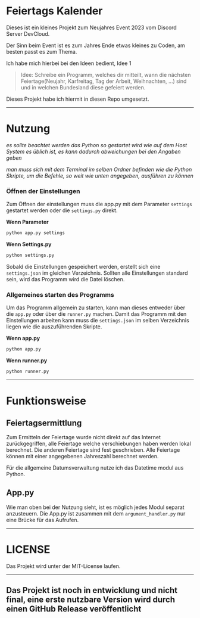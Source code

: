 # Feiertags Kalender

Dieses ist ein kleines Projekt zum Neujahres Event 2023 vom Discord Server DevCloud.

Der Sinn beim Event ist es zum Jahres Ende etwas kleines zu Coden, am besten passt es zum Thema.

Ich habe mich hierbei bei den Ideen bedient, Idee 1

> Idee: Schreibe ein Programm, welches dir mitteilt, wann die nächsten Feiertage(Neujahr, Karfreitag, Tag der Arbeit, Weihnachten, ...) sind und in welchen Bundesland diese gefeiert werden.

Dieses Projekt habe ich hiermit in diesen Repo umgesetzt.

---

# Nutzung
*es sollte beachtet werden das Python so gestartet wird wie auf dem Host System es üblich ist, es kann dadurch abweichungen bei den Angaben geben*

*man muss sich mit dem Terminal im selben Ordner befinden wie die Python Skripte, um die Befehle, so weit wie unten angegeben, ausführen zu können*

### Öffnen der Einstellungen
Zum Öffnen der einstellungen muss die app.py mit dem Parameter ``settings`` gestartet werden oder die ``settings.py`` direkt.

**Wenn Parameter**

````bash
python app.py settings
````

**Wenn Settings.py**

````bash
python settings.py
````

Sobald die Einstellungen gespeichert werden, erstellt sich eine ``settings.json`` im gleichen Verzeichnis.
Sollten alle Einstellungen standard sein, wird das Programm wird die Datei löschen.

### Allgemeines starten des Programms
Um das Programm allgemein zu starten, kann man dieses entweder über die ``app.py`` oder über die ``runner.py`` machen.
Damit das Programm mit den Einstellungen arbeiten kann muss die ``settings.json`` im selben Verzeichnis liegen wie die
auszuführenden Skripte.

**Wenn app.py**
````bash
python app.py
````

**Wenn runner.py**
````bash
python runner.py
````
---

# Funktionsweise

## Feiertagsermittlung
Zum Ermitteln der Feiertage wurde nicht direkt auf das Internet zurückgegriffen, alle Feiertage welche verschiebungen haben werden lokal berechnet.
Die anderen Feiertage sind fest geschrieben.
Alle Feiertage können mit einer angegebenen Jahreszahl berechnet werden.

Für die allgemeine Datumsverwaltung nutze ich das Datetime modul aus Python.

## App.py
Wie man oben bei der Nutzung sieht, ist es möglich jedes Modul separat anzusteuern. Die App.py ist zusammen mit dem ``argument_handler.py`` nur eine Brücke für das Aufrufen.

---
# LICENSE

Das Projekt wird unter der MIT-License laufen.

---

## Das Projekt ist noch in entwicklung und nicht final, eine erste nutzbare Version wird durch einen GitHub Release veröffentlicht 
